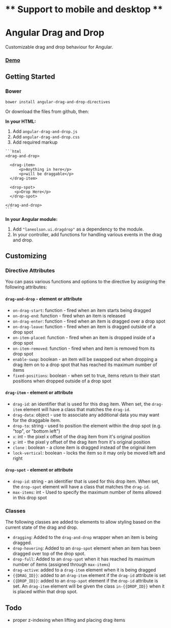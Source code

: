 # ** Support to mobile and desktop **

# Angular Drag and Drop
Customizable drag and drop behaviour for Angular.

### [Demo](http://lane.github.io/angular-drag-and-drop/)

## Getting Started

### Bower
    bower install angular-drag-and-drop-directives
    
Or download the files from github, then:

**In your HTML:**

  1. Add `angular-drag-and-drop.js` 
  2. Add `angular-drag-and-drop.css`
  3. Add required markup

    ```html
    <drag-and-drop>

      <drag-item>
          <p>Anything in here</p>
          <p>will be draggable</p>
      </drag-item>

      <drop-spot>
        <p>Drop Here</p>
      </drop-spot>

    </drag-and-drop>
    ```

**In your Angular module:**

  1. Add `"laneolson.ui.dragdrop"` as a dependency to the module. 
  2. In your controller, add functions for handling various events in the drag and drop.

## Customizing

### Directive Attributes
You can pass various functions and options to the directive by assigning the following attributes:

#### `drag-and-drop` - element or attribute
  - `on-drag-start`: function - fired when an item starts being dragged
  - `on-drag-end`: function - fired when an item is released
  - `on-drag-enter`: function - fired when an item is dragged over a drop spot
  - `on-drag-leave`: function - fired when an item is dragged outside of a drop spot
  - `on-item-placed`: function - fired when an item is dropped inside of a drop spot
  - `on-item-removed`: function - fired when and item is removed from its drop spot
  - `enable-swap`: boolean - an item will be swapped out when dropping a drag item on to a drop spot that has reached its maximum number of items
  - `fixed-positions`: boolean - when set to true, items return to their start positions when dropped outside of a drop spot

#### `drag-item` - element or attribute
  - `drag-id`: an identifier that is used for this drag item.  When set, the `drag-item` element will have a class that matches the `drag-id`.
  - `drag-data`: object - use to associate any additional data you may want for the draggable item.
  - `drop-to`: string - used to position the element within the drop spot (e.g. "top", or "bottom left")
  - `x`: int - the pixel x offset of the drag item from it's original position
  - `y`: int - the pixel y offset of the drag item from it's original position
  - `clone` : boolean - a clone item is dragged instead of the original item
  - `lock-vertical`: boolean - locks the item so it may only be moved left and right

#### `drop-spot` - element or attribute
  - `drop-id`:  string - an identifier that is used for this drop item.  When set, the `drop-spot` element will have a class that matches the `drag-id`.
  - `max-items`: int - Used to specify the maximum number of items allowed in this drop spot

### Classes
  The following classes are added to elements to allow styling based on the current state of the drag and drop.

  - `dragging`: Added to the `drag-and-drop` wrapper when an item is being dragged.
  - `drop-hovering`: Added to an `drop-spot` element when an item has been dragged over top of the drop spot.
  - `drop-full`: Added to an `drop-spot` when it has reached its maximum number of items (assigned through `max-items`)
  - `drag-active`: added to a `drag-item` element when it is being dragged
  - `{{DRAG_ID}}`: added to an `drag-item` element if the `drag-id` attribute is set
  - `{{DROP_ID}}`: added to an `drop-spot` element if the `drop-id` attribute is set. An `drag-item` element will be given the class `in-{{DROP_ID}}` when it is placed within that drop spot.

## Todo

  - proper z-indexing when lifting and placing drag items
